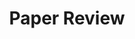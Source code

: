 ---
layout: tag-blog
title: Paper Review
slug: real-time-rendering-paper-review
category: real-time-rendering
menu: false
order: 1
---